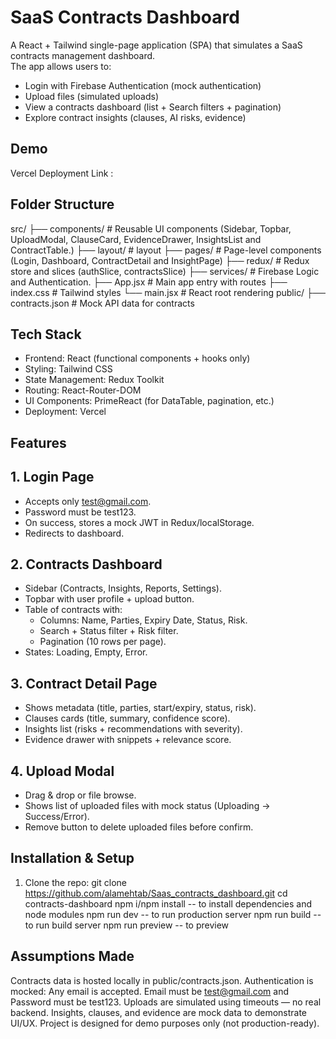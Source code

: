 # SaaS Contracts Dashboard

A React + Tailwind single-page application (SPA) that simulates a SaaS contracts management dashboard.  
The app allows users to:
- Login with Firebase Authentication (mock authentication)
- Upload files (simulated uploads)
- View a contracts dashboard (list + Search filters + pagination)
- Explore contract insights (clauses, AI risks, evidence)

## Demo
Vercel Deployment Link : 

## Folder Structure
src/
├── components/ # Reusable UI components (Sidebar, Topbar, UploadModal, ClauseCard, EvidenceDrawer, InsightsList and ContractTable.)
├── layout/ # layout
├── pages/ # Page-level components (Login, Dashboard, ContractDetail and InsightPage)
├── redux/ # Redux store and slices (authSlice, contractsSlice)
├── services/ # Firebase Logic and Authentication.
├── App.jsx # Main app entry with routes
├── index.css # Tailwind styles
└── main.jsx # React root rendering
public/
├── contracts.json # Mock API data for contracts

## Tech Stack
- Frontend: React (functional components + hooks only)  
- Styling: Tailwind CSS  
- State Management: Redux Toolkit  
- Routing: React-Router-DOM  
- UI Components: PrimeReact (for DataTable, pagination, etc.)  
- Deployment: Vercel

## Features
## 1. Login Page
- Accepts only test@gmail.com.
- Password must be test123.
- On success, stores a mock JWT in Redux/localStorage.
- Redirects to dashboard.

## 2. Contracts Dashboard
- Sidebar (Contracts, Insights, Reports, Settings).
- Topbar with user profile + upload button.
- Table of contracts with:
  - Columns: Name, Parties, Expiry Date, Status, Risk.
  - Search + Status filter + Risk filter.
  - Pagination (10 rows per page).
- States: Loading, Empty, Error.

## 3. Contract Detail Page
- Shows metadata (title, parties, start/expiry, status, risk).
- Clauses cards (title, summary, confidence score).
- Insights list (risks + recommendations with severity).
- Evidence drawer with snippets + relevance score.

## 4. Upload Modal
- Drag & drop or file browse.
- Shows list of uploaded files with mock status (Uploading → Success/Error).
- Remove button to delete uploaded files before confirm.

## Installation & Setup
1. Clone the repo:
   git clone https://github.com/alamehtab/Saas_contracts_dashboard.git
   cd contracts-dashboard
   npm i/npm install -- to install dependencies and node modules
   npm run dev -- to run production server
   npm run build -- to run build server
   npm run preview -- to preview

## Assumptions Made
Contracts data is hosted locally in public/contracts.json.
Authentication is mocked:
Any email is accepted.
Email must be test@gmail.com and Password must be test123.
Uploads are simulated using timeouts — no real backend.
Insights, clauses, and evidence are mock data to demonstrate UI/UX.
Project is designed for demo purposes only (not production-ready).
